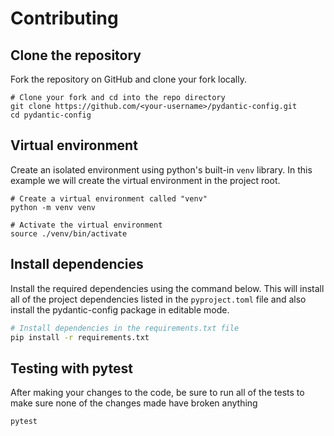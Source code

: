 # Contributing

## Clone the repository
Fork the repository on GitHub and clone your fork locally.

```shell
# Clone your fork and cd into the repo directory
git clone https://github.com/<your-username>/pydantic-config.git
cd pydantic-config
```

## Virtual environment
Create an isolated environment using python's built-in `venv` library. In this example we will create the 
virtual environment in the project root. 

```shell
# Create a virtual environment called "venv"
python -m venv venv

# Activate the virtual environment
source ./venv/bin/activate
```

## Install dependencies
Install the required dependencies using the command below. This will install all of the
project dependencies listed in the `pyproject.toml` file and also install the pydantic-config
package in editable mode.

```bash
# Install dependencies in the requirements.txt file
pip install -r requirements.txt
```

## Testing with pytest
After making your changes to the code, be sure to run all of the tests to make sure none of the changes
made have broken anything

```shell
pytest
```